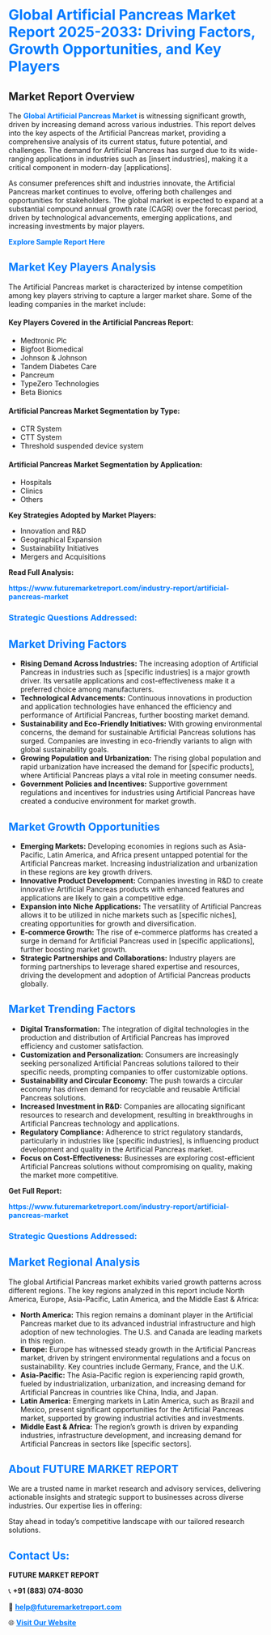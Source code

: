 <h1 style="color: #007BFF;">Global Artificial Pancreas Market Report 2025-2033: Driving Factors, Growth Opportunities, and Key Players</h1>

<section id="overview">
<h2>Market Report Overview</h2>
<p>The <a href="https://www.futuremarketreport.com/industry-report/artificial-pancreas-market" style="color: #007BFF; text-decoration: none;"><strong>Global Artificial Pancreas Market</strong></a> is witnessing significant growth, driven by increasing demand across various industries. This report delves into the key aspects of the Artificial Pancreas market, providing a comprehensive analysis of its current status, future potential, and challenges. The demand for Artificial Pancreas has surged due to its wide-ranging applications in industries such as [insert industries], making it a critical component in modern-day [applications].</p>
<p>As consumer preferences shift and industries innovate, the Artificial Pancreas market continues to evolve, offering both challenges and opportunities for stakeholders. The global market is expected to expand at a substantial compound annual growth rate (CAGR) over the forecast period, driven by technological advancements, emerging applications, and increasing investments by major players.</p>
</section>

<section id="overview">
<p><a href="https://www.futuremarketreport.com/request-sample/reportId=48853" style="color: #007BFF; text-decoration: none;"><strong>Explore Sample Report Here</strong></a></p>
</section>

<section id="key-players">
<h2 style="color: #007BFF;">Market Key Players Analysis</h2>
<p>The Artificial Pancreas market is characterized by intense competition among key players striving to capture a larger market share. Some of the leading companies in the market include:</p>
<h4>Key Players Covered in the Artificial Pancreas Report:</h4>
<ul><li>Medtronic Plc</li><li>Bigfoot Biomedical</li><li>Johnson &amp; Johnson</li><li>Tandem Diabetes Care</li><li>Pancreum</li><li>TypeZero Technologies</li><li>Beta Bionics</li></ul>
<h4>Artificial Pancreas Market Segmentation by Type:</h4>
<ul><li>CTR System</li><li>CTT System</li><li>Threshold suspended device system</li></ul>

<h4>Artificial Pancreas Market Segmentation by Application:</h4>
<ul><li>Hospitals</li><li>Clinics</li><li>Others</li></ul>
<p><strong>Key Strategies Adopted by Market Players:</strong></p>
<ul>
<li>Innovation and R&D</li>
<li>Geographical Expansion</li>
<li>Sustainability Initiatives</li>
<li>Mergers and Acquisitions</li>
</ul>
</section>

<section>
<p><strong>Read Full Analysis: </strong></p><a href="https://www.futuremarketreport.com/industry-report/artificial-pancreas-market" style="color: #007BFF; text-decoration: none;"><strong>https://www.futuremarketreport.com/industry-report/artificial-pancreas-market</strong></a>
<h3 style="color: #007BFF;">Strategic Questions Addressed:</h3>
</section>

<section id="driving-factors">
<h2 style="color: #007BFF;">Market Driving Factors</h2>
<ul>
<li><strong>Rising Demand Across Industries:</strong> The increasing adoption of Artificial Pancreas in industries such as [specific industries] is a major growth driver. Its versatile applications and cost-effectiveness make it a preferred choice among manufacturers.</li>
<li><strong>Technological Advancements:</strong> Continuous innovations in production and application technologies have enhanced the efficiency and performance of Artificial Pancreas, further boosting market demand.</li>
<li><strong>Sustainability and Eco-Friendly Initiatives:</strong> With growing environmental concerns, the demand for sustainable Artificial Pancreas solutions has surged. Companies are investing in eco-friendly variants to align with global sustainability goals.</li>
<li><strong>Growing Population and Urbanization:</strong> The rising global population and rapid urbanization have increased the demand for [specific products], where Artificial Pancreas plays a vital role in meeting consumer needs.</li>
<li><strong>Government Policies and Incentives:</strong> Supportive government regulations and incentives for industries using Artificial Pancreas have created a conducive environment for market growth.</li>
</ul>
</section>

<section id="growth-opportunities">
<h2 style="color: #007BFF;">Market Growth Opportunities</h2>
<ul>
<li><strong>Emerging Markets:</strong> Developing economies in regions such as Asia-Pacific, Latin America, and Africa present untapped potential for the Artificial Pancreas market. Increasing industrialization and urbanization in these regions are key growth drivers.</li>
<li><strong>Innovative Product Development:</strong> Companies investing in R&D to create innovative Artificial Pancreas products with enhanced features and applications are likely to gain a competitive edge.</li>
<li><strong>Expansion into Niche Applications:</strong> The versatility of Artificial Pancreas allows it to be utilized in niche markets such as [specific niches], creating opportunities for growth and diversification.</li>
<li><strong>E-commerce Growth:</strong> The rise of e-commerce platforms has created a surge in demand for Artificial Pancreas used in [specific applications], further boosting market growth.</li>
<li><strong>Strategic Partnerships and Collaborations:</strong> Industry players are forming partnerships to leverage shared expertise and resources, driving the development and adoption of Artificial Pancreas products globally.</li>
</ul>
</section>

<section id="trending-factors">
<h2 style="color: #007BFF;">Market Trending Factors</h2>
<ul>
<li><strong>Digital Transformation:</strong> The integration of digital technologies in the production and distribution of Artificial Pancreas has improved efficiency and customer satisfaction.</li>
<li><strong>Customization and Personalization:</strong> Consumers are increasingly seeking personalized Artificial Pancreas solutions tailored to their specific needs, prompting companies to offer customizable options.</li>
<li><strong>Sustainability and Circular Economy:</strong> The push towards a circular economy has driven demand for recyclable and reusable Artificial Pancreas solutions.</li>
<li><strong>Increased Investment in R&D:</strong> Companies are allocating significant resources to research and development, resulting in breakthroughs in Artificial Pancreas technology and applications.</li>
<li><strong>Regulatory Compliance:</strong> Adherence to strict regulatory standards, particularly in industries like [specific industries], is influencing product development and quality in the Artificial Pancreas market.</li>
<li><strong>Focus on Cost-Effectiveness:</strong> Businesses are exploring cost-efficient Artificial Pancreas solutions without compromising on quality, making the market more competitive.</li>
</ul>
</section>

<section>
<p><strong>Get Full Report: </strong></p><a href="https://www.futuremarketreport.com/industry-report/artificial-pancreas-market" style="color: #007BFF; text-decoration: none;"><strong>https://www.futuremarketreport.com/industry-report/artificial-pancreas-market</strong></a>
<h3 style="color: #007BFF;">Strategic Questions Addressed:</h3>
</section>


<section id="regional-analysis">
<h2 style="color: #007BFF;">Market Regional Analysis</h2>
<p>The global Artificial Pancreas market exhibits varied growth patterns across different regions. The key regions analyzed in this report include North America, Europe, Asia-Pacific, Latin America, and the Middle East & Africa:</p>
<ul>
<li><strong>North America:</strong> This region remains a dominant player in the Artificial Pancreas market due to its advanced industrial infrastructure and high adoption of new technologies. The U.S. and Canada are leading markets in this region.</li>
<li><strong>Europe:</strong> Europe has witnessed steady growth in the Artificial Pancreas market, driven by stringent environmental regulations and a focus on sustainability. Key countries include Germany, France, and the U.K.</li>
<li><strong>Asia-Pacific:</strong> The Asia-Pacific region is experiencing rapid growth, fueled by industrialization, urbanization, and increasing demand for Artificial Pancreas in countries like China, India, and Japan.</li>
<li><strong>Latin America:</strong> Emerging markets in Latin America, such as Brazil and Mexico, present significant opportunities for the Artificial Pancreas market, supported by growing industrial activities and investments.</li>
<li><strong>Middle East & Africa:</strong> The region’s growth is driven by expanding industries, infrastructure development, and increasing demand for Artificial Pancreas in sectors like [specific sectors].</li>
</ul>
</section>

<footer>
<h2 style="color: #007BFF;">About FUTURE MARKET REPORT</h2>
<p>We are a trusted name in market research and advisory services, delivering actionable insights and strategic support to businesses across diverse industries. Our expertise lies in offering:</p>

<p>Stay ahead in today’s competitive landscape with our tailored research solutions.</p>

<h2 style="color: #007BFF;">Contact Us:</h2>
<p><strong>FUTURE MARKET REPORT</strong></p>
<p>📞 <strong>+91 (883) 074-8030</strong></p>
<p>📧 <strong><a href="mailto:help@futuremarketreport.com" style="color: #007BFF;">help@futuremarketreport.com</a></strong></p>
<p>🌐 <strong><a href="https://www.futuremarketreport.com/" style="color: #007BFF;">Visit Our Website</a></strong></p>
</footer>